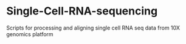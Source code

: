 # Single-Cell-RNA-sequencing

Scripts for processing and aligning single cell RNA seq data from 10X genomics platform
